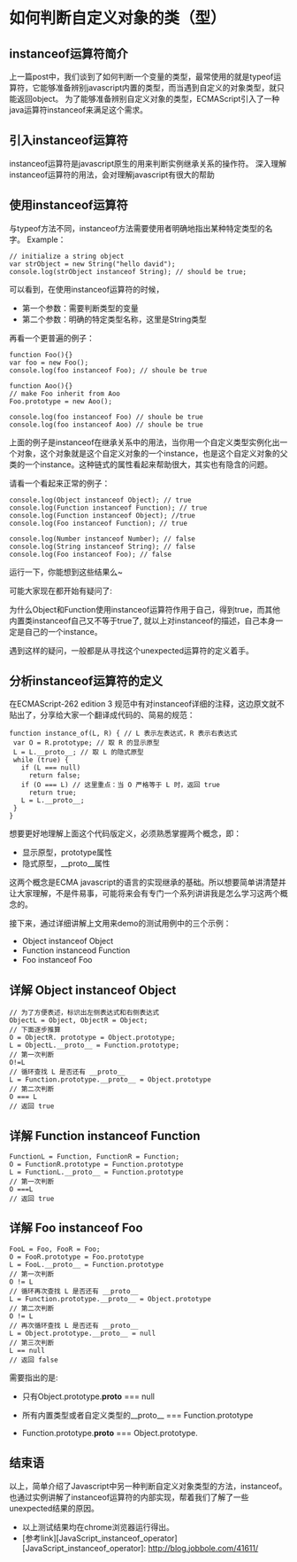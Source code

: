 如何判断自定义对象的类（型）
===========================

## instanceof运算符简介
上一篇post中，我们谈到了如何判断一个变量的类型，最常使用的就是typeof运算符，它能够准备辨别javascript内置的类型，而当遇到自定义的对象类型，就只能返回object。
为了能够准备辨别自定义对象的类型，ECMAScript引入了一种java运算符instanceof来满足这个需求。

## 引入instanceof运算符
instanceof运算符是javascript原生的用来判断实例继承关系的操作符。
深入理解instanceof运算符的用法，会对理解javascript有很大的帮助


## 使用instanceof运算符
与typeof方法不同，instanceof方法需要使用者明确地指出某种特定类型的名字。
Example：

	// initialize a string object
	var strObject = new String("hello david");
	console.log(strObject instanceof String); // should be true;
可以看到，在使用instanceof运算符的时候，
-	第一个参数：需要判断类型的变量
-	第二个参数：明确的特定类型名称，这里是String类型

再看一个更普遍的例子：
	
	function Foo(){}
	var foo = new Foo();
	console.log(foo instanceof Foo); // shoule be true

	function Aoo(){} 
	// make Foo inherit from Aoo 
	Foo.prototype = new Aoo();
	 
	console.log(foo instanceof Foo) // shoule be true
	console.log(foo instanceof Aoo) // shoule be true

上面的例子是instanceof在继承关系中的用法，当你用一个自定义类型实例化出一个对象，这个对象就是这个自定义对象的一个instance，也是这个自定义对象的父类的一个instance。这种链式的属性看起来帮助很大，其实也有隐含的问题。

请看一个看起来正常的例子：

	console.log(Object instanceof Object); // true 
	console.log(Function instanceof Function); // true 
	console.log(Function instanceof Object); //true 
	console.log(Foo instanceof Function); // true 

	console.log(Number instanceof Number); // false 
	console.log(String instanceof String); // false 	
	console.log(Foo instanceof Foo); // false
	
运行一下，你能想到这些结果么~

可能大家现在都开始有疑问了:

为什么Object和Function使用instanceof运算符作用于自己，得到true，而其他内置类instanceof自己又不等于true了, 就以上对instanceof的描述，自己本身一定是自己的一个instance。

遇到这样的疑问，一般都是从寻找这个unexpected运算符的定义着手。

## 分析instanceof运算符的定义
在ECMAScript-262 edition 3 规范中有对instanceof详细的注释，这边原文就不贴出了，分享给大家一个翻译成代码的、简易的规范：

	function instance_of(L, R) { // L 表示左表达式，R 表示右表达式
	 var O = R.prototype; // 取 R 的显示原型
	 L = L.__proto__; // 取 L 的隐式原型
	 while (true) { 
	   if (L === null) 
	     return false; 
	   if (O === L) // 这里重点：当 O 严格等于 L 时，返回 true 
	     return true; 
	   L = L.__proto__; 
	 } 
	}

 想要更好地理解上面这个代码版定义，必须熟悉掌握两个概念，即：
 - 显示原型，prototype属性
 - 隐式原型，__proto__属性
 
 这两个概念是ECMA javascript的语言的实现继承的基础。所以想要简单讲清楚并让大家理解，不是件易事，可能将来会有专门一个系列讲讲我是怎么学习这两个概念的。

接下来，通过详细讲解上文用来demo的测试用例中的三个示例：
 - Object instanceof Object
 - Function instanceod Function
 - Foo instanceof Foo

## 详解 Object instanceof Object

	// 为了方便表述，标识出左侧表达式和右侧表达式
 	ObjectL = Object, ObjectR = Object;
 	// 下面逐步推算
 	O = ObjectR. prototype = Object.prototype;
 	L = ObjectL.__proto__ = Function.prototype;
 	// 第一次判断
 	O!=L
 	// 循环查找 L 是否还有 __proto__
 	L = Function.prototype.__proto__ = Object.prototype
 	// 第二次判断
 	O === L
	// 返回 true
## 详解 Function instanceof Function

	FunctionL = Function, FunctionR = Function; 
	O = FunctionR.prototype = Function.prototype 
	L = FunctionL.__proto__ = Function.prototype 
	// 第一次判断
	O ===L 
	// 返回 true
	

## 详解 Foo instanceof Foo

	FooL = Foo, FooR = Foo; 
	O = FooR.prototype = Foo.prototype 
	L = FooL.__proto__ = Function.prototype 
	// 第一次判断
	O != L 
	// 循环再次查找 L 是否还有 __proto__ 
	L = Function.prototype.__proto__ = Object.prototype 
	// 第二次判断
	O != L 
	// 再次循环查找 L 是否还有 __proto__ 
	L = Object.prototype.__proto__ = null
	// 第三次判断
	L == null
	// 返回 false

 需要指出的是:

 - 只有Object.prototype.__proto__ === null

 - 所有内置类型或者自定义类型的__proto__ === Function.prototype

 - Function.prototype.__proto__ === Object.prototype.
 
## 结束语
以上，简单介绍了Javascript中另一种判断自定义对象类型的方法，instanceof。也通过实例讲解了instanceof运算符的内部实现，帮着我们了解了一些unexpected结果的原因。
 
- 以上测试结果均在chrome浏览器运行得出。
- [参考link][JavaScript_instanceof_operator]
[JavaScript_instanceof_operator]: http://blog.jobbole.com/41611/

